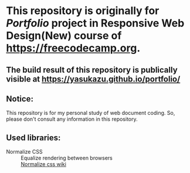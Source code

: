 # This repository is originally for *Portfolio* project in **Responsive Web Design(New)** course of <https://freecodecamp.org>.


## The build result of this repository is publically visible  at <https://yasukazu.github.io/portfolio/>

<footer>

## Notice:
  This repository is for my personal study of web document coding.
  So, please don't consult any information in this repository.

## Used libraries:
<dl>
  <dt>
    Normalize CSS
  <dd>Equalize rendering between browsers
  <dd><a href='https://github.com/Yasukazu/portfolio/wiki/Normalize.css'>Normalize css wiki</a>
</dl>
</footer>